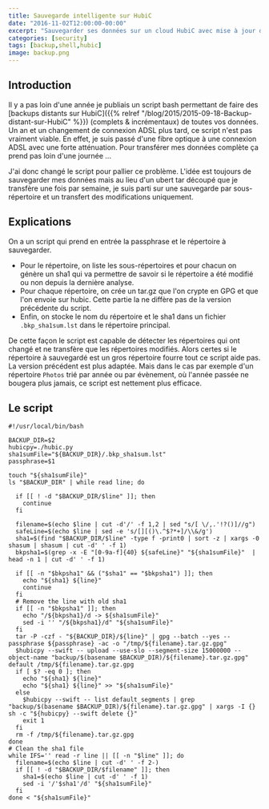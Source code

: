 ```yaml
---
title: Sauvegarde intelligente sur HubiC
date: "2016-11-02T12:00:00-00:00"
excerpt: "Sauvegarder ses données sur un cloud HubiC avec mise à jour des modifications"
categories: [security]
tags: [backup,shell,hubic]
image: backup.png
---
```


## Introduction
Il y a pas loin d'une année je publiais un script bash permettant de faire des [backups distants sur HubiC]({{% relref "/blog/2015/2015-09-18-Backup-distant-sur-HubiC" %}}) (complets & incrémentaux) de toutes vos données. Un an et un changement de connexion ADSL plus tard, ce script n'est pas vraiment viable. En effet, je suis passé d'une fibre optique à une connexion ADSL avec une forte atténuation. Pour transférer mes données complète ça prend pas loin d'une journée ...

J'ai donc changé le script pour pallier ce problème. L'idée est toujours de sauvegarder mes données mais au lieu d'un ubert tar découpé que je transfère une fois par semaine, je suis parti sur une sauvegarde par sous-répertoire et un transfert des modifications uniquement.

## Explications
On a un script qui prend en entrée la passphrase et le répertoire à sauvegarder.

* Pour le répertoire, on liste les sous-répertoires et pour chacun on génère un sha1 qui va permettre de savoir si le répertoire a été modifié ou non depuis la dernière analyse. 
* Pour chaque répertoire, on crée un tar.gz que l'on crypte en GPG et que l'on envoie sur hubic. Cette partie la ne diffère pas de la version précédente du script.
* Enfin, on stocke le nom du répertoire et le sha1 dans un fichier `.bkp_sha1sum.lst` dans le répertoire principal.

De cette façon le script est capable de détecter les répertoires qui ont changé et ne transfère que les répertoires modifiés. Alors certes si le répertoire à sauvegardé est un gros répertoire fourre tout ce script aide pas. La version précédent est plus adaptée. Mais dans le cas par exemple d'un répertoire `Photos` trié par année ou par évènement, où l'année passée ne bougera plus jamais, ce script est nettement plus efficace.

## Le script
``` shell
#!/usr/local/bin/bash

BACKUP_DIR=$2
hubicpy=./hubic.py
sha1sumFile="${BACKUP_DIR}/.bkp_sha1sum.lst"
passphrase=$1

touch "${sha1sumFile}"
ls "$BACKUP_DIR" | while read line; do

  if [[ ! -d "$BACKUP_DIR/$line" ]]; then
    continue
  fi

  filename=$(echo $line | cut -d'/' -f 1,2 | sed "s/[ \/,.'!?()]//g")
  safeLine=$(echo $line | sed -e 's/[][()\.^$?*+]/\\&/g')
  sha1=$(find "$BACKUP_DIR/$line" -type f -print0 | sort -z | xargs -0 shasum | shasum | cut -d' ' -f 1)
  bkpsha1=$(grep -x -E "[0-9a-f]{40} ${safeLine}" "${sha1sumFile}"  | head -n 1 | cut -d' ' -f 1)
  
  if [[ -n "$bkpsha1" && ("$sha1" == "$bkpsha1") ]]; then
    echo "${sha1} ${line}"
    continue
  fi
  # Remove the line with old sha1
  if [[ -n "$bkpsha1" ]]; then
    echo "/${bkpsha1}/d -> ${sha1sumFile}"
    sed -i '' "/${bkpsha1}/d" "${sha1sumFile}"
  fi
  tar -P -czf - "${BACKUP_DIR}/${line}" | gpg --batch --yes --passphrase ${passphrase} -ac -o "/tmp/${filename}.tar.gz.gpg"
  $hubicpy --swift -- upload --use-slo --segment-size 15000000 --object-name "backup/$(basename $BACKUP_DIR)/${filename}.tar.gz.gpg" default /tmp/${filename}.tar.gz.gpg
  if [ $? -eq 0 ]; then
    echo "${sha1} ${line}"
    echo "${sha1} ${line}" >> "${sha1sumFile}"
  else
    $hubicpy --swift -- list default_segments | grep "backup/$(basename $BACKUP_DIR)/${filename}.tar.gz.gpg" | xargs -I {} sh -c "${hubicpy} --swift delete {}"
    exit 1
  fi
  rm -f /tmp/${filename}.tar.gz.gpg
done
# Clean the sha1 file
while IFS='' read -r line || [[ -n "$line" ]]; do
  filename=$(echo $line | cut -d' ' -f 2-)
  if [[ ! -d "$BACKUP_DIR/$filename" ]]; then
    sha1=$(echo $line | cut -d' ' -f 1)
    sed -i '/'$sha1'/d' "${sha1sumFile}"
  fi
done < "${sha1sumFile}"
```

